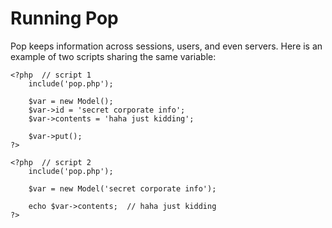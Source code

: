 # Running Pop

Pop keeps information across sessions, users, and even servers.
Here is an example of two scripts sharing the same variable:

```
<?php  // script 1
    include('pop.php');

    $var = new Model();
    $var->id = 'secret corporate info';
    $var->contents = 'haha just kidding';

    $var->put();
?>

<?php  // script 2
    include('pop.php');

    $var = new Model('secret corporate info');

    echo $var->contents;  // haha just kidding
?>
```